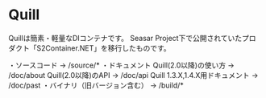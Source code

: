 # Quill
Quillは簡素・軽量なDIコンテナです。
Seasar Project下で公開されていたプロダクト「S2Container.NET」を移行したものです。

・ソースコード                      -> /source/*
・ドキュメント
    Quill(2.0以降)の使い方          -> /doc/about
    Quill(2.0以降)のAPI             -> /doc/api
    Quill 1.3.X,1.4.X用ドキュメント -> /doc/past
・バイナリ（旧バージョン含む）      -> /build/*